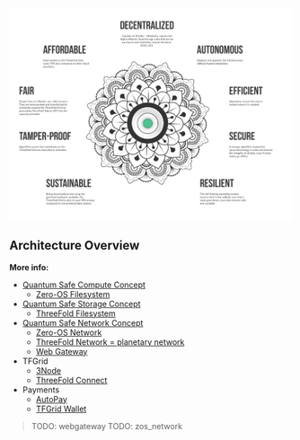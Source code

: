 ![](img/architecture_why_us.png)

## Architecture Overview

**More info:**

- [Quantum Safe Compute Concept](threefold:threefold:quantumsafe_compute_concept)
  - [Zero-OS Filesystem](threefold:threefold:zos_fs)
- [Quantum Safe Storage Concept](threefold:threefold:quantumsafe_storage_concept)
  - [ThreeFold Filesystem](threefold:threefold:threefold_fs)
- [Quantum Safe Network Concept](threefold:threefold:quantumsafe_network_concept)
  - [Zero-OS Network](threefold:zos_network)
  - [ThreeFold Network = planetary network](threefold:threefold:threefold_network)
  - [Web Gateway](threefold:webgateway)
- TFGrid
  - [3Node](threefold:threefold:3node)
  - [ThreeFold Connect](threefold:threefold:tfconnect)
- Payments
  - [AutoPay](twin:twin:autopay)
  - [TFGrid Wallet](threefold:threefold:wallet)

> TODO: webgateway
> TODO: zos_network